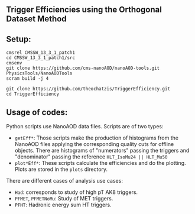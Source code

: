 ## Trigger Efficiencies using the Orthogonal Dataset Method



## Setup:
```
cmsrel CMSSW_13_3_1_patch1
cd CMSSW_13_3_1_patch1/src
cmsenv
git clone https://github.com/cms-nanoAOD/nanoAOD-tools.git PhysicsTools/NanoAODTools
scram build -j 4

git clone https://github.com/theochatzis/TriggerEfficiency.git
cd TriggerEfficiency
```

## Usage of codes:

Python scripts use NanoAOD data files. 
Scripts are of two types:

- `getEff*`: Those scripts make the production of histograms from the NanoAOD files applying the corresponding quality cuts for offline objects. There are histograms of "numerators" passing the triggers and "denominator" passing the reference `HLT_IsoMu24 || HLT_Mu50`
- `plot*Eff*`: These scripts calculate the efficiencies and do the plotting. Plots are stored in the `plots` directory.

There are different cases of analysis use cases:

- `Had`: corresponds to study of high pT AK8 triggers.
- `PFMET`, `PFMETNoMu`: Study of MET triggers.
- `PFHT`: Hadronic energy sum HT triggers.  
